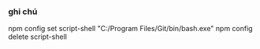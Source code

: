 ### ghi chú

npm config set script-shell "C:/Program Files/Git/bin/bash.exe"
npm config delete script-shell
